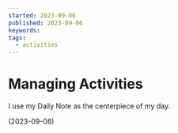 ```yaml
---
started: 2023-09-06
published: 2023-09-06
keywords: 
tags:
  - activities
---
```


# Managing Activities

I use my Daily Note as the centerpiece of my day. 


(2023-09-06)